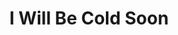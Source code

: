 ---
title: I Will Be Cold Soon
artist: Jamie Isaac
image: "/uploads/i-will-be-cold-soon.jpg"
catalogue-number: HA013
format: 12" / Digital
---